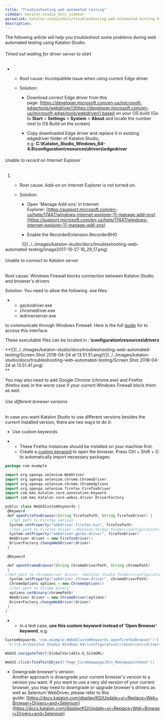 ```yaml
---
title: "Troubleshooting web automated testing" 
sidebar: katalon_studio_docs_sidebar
permalink: katalon-studio/docs/troubleshooting-web-automated-testing.html 
description: 
---
```

The following article will help you troubleshoot some problems during web automated testing using Katalon Studio.

###### Timed out waiting for driver server to start

*   *   Root cause: Incompatible issue when using current Edge driver
        
    *   Solution:
        
        *   Download correct Edge driver from this page: [https://developer.microsoft.com/en-us/microsoft-edge/tools/webdriver/](https://developer.microsoft.com/en-us/microsoft-edge/tools/webdriver/) based on your OS build (Go to **Start** > **Settings** > **System** > **About** and locate the number next to OS Build on the screen)
            
        *   Copy downloaded Edge driver and replace it in existing edgedriver folder of Katalon Studio, e.g: **C:\\Katalon\_Studio\_Windows_64-4.8\\configuration\\resources\\drivers\\edgedriver**
            

###### Unable to record on Internet Explorer

1.  *   Root cause: Add-on on Internet Explorer is not turned on.
        
    *   Solution:
        
        *   Open 'Manage Add-ons' in Internet Explorer: [https://support.microsoft.com/en-us/help/17447/windows-internet-explorer-11-manage-add-ons](https://support.microsoft.com/en-us/help/17447/windows-internet-explorer-11-manage-add-ons)
            
        *   Enable the RecorderExtension.RecorderBHO
            

              ![](../../images/katalon-studio/docs/troubleshooting-web-automated-testing/image2017-10-27 16_29_17.png)

###### Unable to connect to Katalon server

Root cause: Windows Firewall blocks connection between Katalon Studio and browser's drivers

Solution: You need to allow the following .exe files:

*   *   geckodriver.exe
    *   chromedriver.exe
    *   iedriverserver.exe

to communicate through Windows Firewall. Here is the full [guide](https://www.howtogeek.com/howto/uncategorized/how-to-create-exceptions-in-windows-vista-firewall/) for to access this interface.

These executable files can be located in : **<Katalon Studio folder>\\configuration\\resources\\drivers**

**![](../../images/katalon-studio/docs/troubleshooting-web-automated-testing/Screen Shot 2018-04-24 at 13.51.51.png)![](../../images/katalon-studio/docs/troubleshooting-web-automated-testing/Screen Shot 2018-04-24 at 13.51.41.png)  
**

You may also need to add Google Chrome (chrome.exe) and Firefox (firefox.exe) in the worst case if your current Windows Firewall block them as well.

###### Use different browser versions

In case you want Katalon Studio to use different versions besides the current installed version, there are two ways to do it:

*   Use custom keywords

*   *   These Firefox instances should be installed on your machine first.
    *   Create a [custom keyword](https://docs.katalon.com/display/KD/Define+custom+keywords) to open the browser. Press Ctrl + Shift + O to automatically import necessary packages: 

```groovy
package com.example

import org.openqa.selenium.WebDriver
import org.openqa.selenium.chrome.ChromeDriver
import org.openqa.selenium.chrome.ChromeOptions
import org.openqa.selenium.firefox.FirefoxDriver
import com.kms.katalon.core.annotation.Keyword
import com.kms.katalon.core.webui.driver.DriverFactory

public class WebUICustomKeywords {
 @Keyword
 def openFirefoxBrowser(String firefoxPath, String firefoxDriver) {
  //Set path to Firefox version
  System.setProperty("webdriver.firefox.bin", firefoxPath)
  //Set path to Firefox driver: <Katalon Studio folder>\configuration\resources\drivers\firefox_win64\geckodriver.exe
  System.setProperty("webdriver.gecko.driver", firefoxDriver)
  WebDriver driver = new FirefoxDriver()
  DriverFactory.changeWebDriver(driver)
 }

 @Keyword

 def openChromeBrowser(String chromeDriverPath, String chromePath)
 {
//Set path to chromedriver driver: <Katalon Studio folder>\configuration\resources\drivers\chrome_win32\chromedriver.exe
  System.setProperty("webdriver.chrome.driver", chromeDriverPath)
  ChromeOptions options = new ChromeOptions()
  //Set path to Chrome binary
  options.setBinary(chromePath)
  WebDriver driver = new ChromeDriver(options)
  DriverFactory.changeWebDriver(driver)
 }
}
```

*   *   In a test case, **use this custom keyword instead of ‘Open Browser’ keyword**, e.g:

```groovy
CustomKeywords.'com.example.WebUICustomKeywords.openFirefoxBrowser'('C:\\Program Files\\Mozilla Firefox 52\\firefox.exe', 
 'C:\\5.4\\Katalon Studio Windows 64\\configuration\\resources\\drivers\\firefox_win64\\geckodriver.exe')

WebUI.navigateToUrl(GlobalVariable.G_SiteURL)

WebUI.click(findTestObject('Page_CuraHomepage/btn_MakeAppointment'))
```

*   Downgrade browser's version:  
    Another approach is downgrade your current browser's version to a version you want. If you want to use a very old version of your current browser, you may need to downgrade or upgrade browser's drivers as well as Selenium WebDriver, please refer to this guide: [https://docs.katalon.com/display/KD/Update+or+Replace+Web+Browser+Drivers+and+Selenium](https://docs.katalon.com/display/KD/Update+or+Replace+Web+Browser+Drivers+and+Selenium)